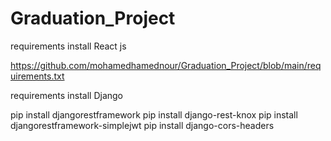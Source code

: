 # Graduation_Project
 
 
 requirements install React js 

https://github.com/mohamedhamednour/Graduation_Project/blob/main/requirements.txt


 requirements install Django 
 
 pip install djangorestframework
 pip install django-rest-knox
 pip install djangorestframework-simplejwt
pip install django-cors-headers

